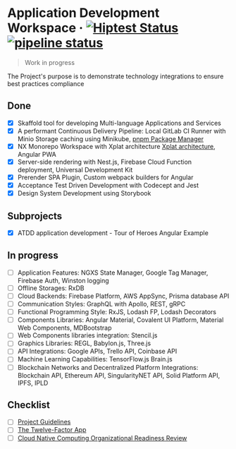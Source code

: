 <!-- ![Logo of the project](./images/logo.sample.png) -->

# Application Development Workspace &middot; [![Hiptest Status](https://app.hiptest.com/badges/folder/722126)](https://app.hiptest.com/projects/105770/test-plan/folders/722126) [![pipeline status](https://gitlab.com/bohushvitali/sandbox/badges/master/pipeline.svg)](https://gitlab.com/bohushvitali/sandbox/commits/master)

> Work in progress

The Project's purpose is to demonstrate technology integrations to ensure best practices compliance

## Done

- [x] Skaffold tool for developing Multi-language Applications and Services
- [x] A performant Continuous Delivery Pipeline: Local GitLab CI Runner with Minio Storage caching using Minikube, [pnpm Package Manager](https://github.com/pnpm/benchmarks-of-javascript-package-managers)
- [x] NX Monorepo Workspace with Xplat architecture [Xplat architecture](https://docs.google.com/document/d/1gUcPuHWjyO6nI3FLWCCfj-7rgAkcHUewdMYj_Izlm9U), Angular PWA
- [x] Server-side rendering with Nest.js, Firebase Cloud Function deployment, Universal Development Kit
- [x] Prerender SPA Plugin, Custom webpack builders for Angular
- [x] Acceptance Test Driven Development with Codecept and Jest
- [x] Design System Development using Storybook

## Subprojects

- [x] ATDD application development - Tour of Heroes Angular Example

## In progress

- [ ] Application Features: NGXS State Manager, Google Tag Manager, Firebase Auth, Winston logging
- [ ] Offline Storages: RxDB
- [ ] Cloud Backends: Firebase Platform, AWS AppSync, Prisma database API
- [ ] Communication Styles: GraphQL with Apollo, REST, gRPC
- [ ] Functional Programming Style: RxJS, Lodash FP, Lodash Decorators
- [ ] Components Libraries: Angular Material, Covalent UI Platform, Material Web Components, MDBootstrap
- [ ] Web Components libraries integration: Stencil.js
- [ ] Graphics Libraries: REGL, Babylon.js, Three.js
- [ ] API Integrations: Google APIs, Trello API, Coinbase API
- [ ] Machine Learning Capabilities: TensorFlow.js Brain.js
- [ ] Blockchain Networks and Decentralized Platform Integrations: Blockchain API, Ethereum API, SingularityNET API, Solid Platform API, IPFS, IPLD

## Checklist

- [ ] [Project Guidelines](https://github.com/elsewhencode/project-guidelines)
- [ ] [The Twelve-Factor App](https://github.com/heroku/12factor)
- [ ] [Cloud Native Computing Organizational Readiness Review](https://github.com/jdumars/cncorr)
